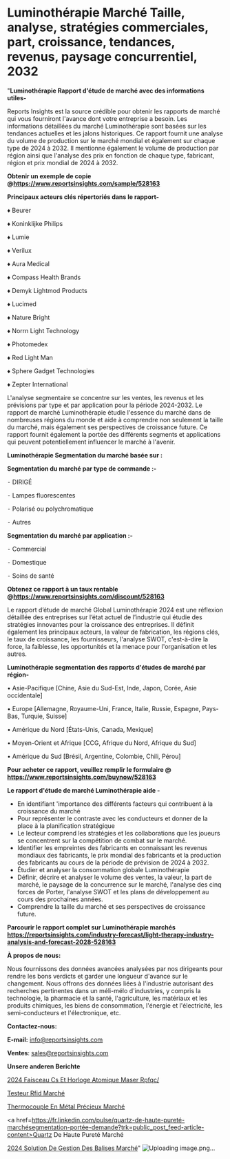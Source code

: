 # Luminothérapie Marché Taille, analyse, stratégies commerciales, part, croissance, tendances, revenus, paysage concurrentiel, 2032

"<strong>Luminothérapie Rapport d'étude de marché avec des informations utiles-</strong>

Reports Insights est la source crédible pour obtenir les rapports de marché qui vous fourniront l'avance dont votre entreprise a besoin. Les informations détaillées du marché Luminothérapie sont basées sur les tendances actuelles et les jalons historiques. Ce rapport fournit une analyse du volume de production sur le marché mondial et également sur chaque type de 2024 à 2032. Il mentionne également le volume de production par région ainsi que l'analyse des prix en fonction de chaque type, fabricant, région et prix mondial de 2024 à 2032.

<strong><b>Obtenir un exemple de copie @</b></strong><a href=https://www.reportsinsights.com/sample/528163><strong><b>https://www.reportsinsights.com/sample/528163</b></strong></a>

<b>Principaux acteurs clés répertoriés dans le rapport-</b>

<b> </b>♦ Beurer

♦ Koninklijke Philips

♦ Lumie

♦ Verilux

♦ Aura Medical

♦ Compass Health Brands

♦ Demyk Lightmod Products

♦ Lucimed

♦ Nature Bright

♦ Norrn Light Technology

♦ Photomedex

♦ Red Light Man

♦ Sphere Gadget Technologies

♦ Zepter International

L'analyse segmentaire se concentre sur les ventes, les revenus et les prévisions par type et par application pour la période 2024-2032. Le rapport de marché Luminothérapie étudie l'essence du marché dans de nombreuses régions du monde et aide à comprendre non seulement la taille du marché, mais également ses perspectives de croissance future. Ce rapport fournit également la portée des différents segments et applications qui peuvent potentiellement influencer le marché à l'avenir.

<strong>Luminothérapie Segmentation du marché basée sur :</strong>

<strong>Segmentation du marché par type de commande :-</strong>

⁃ DIRIGÉ

⁃ Lampes fluorescentes

⁃ Polarisé ou polychromatique

⁃ Autres

<strong>Segmentation du marché par application :-</strong>

⁃ Commercial

⁃ Domestique

⁃ Soins de santé

<strong><b>Obtenez ce rapport à un taux rentable @</b></strong><a href=https://www.reportsinsights.com/discount/528163><strong><b>https://www.reportsinsights.com/discount/528163</b></strong></a>

Le rapport d’étude de marché Global Luminothérapie 2024 est une réflexion détaillée des entreprises sur l’état actuel de l’industrie qui étudie des stratégies innovantes pour la croissance des entreprises. Il définit également les principaux acteurs, la valeur de fabrication, les régions clés, le taux de croissance, les fournisseurs, l'analyse SWOT, c'est-à-dire la force, la faiblesse, les opportunités et la menace pour l'organisation et les autres.

<strong>Luminothérapie segmentation des rapports d'études de marché par région-</strong>

• Asie-Pacifique [Chine, Asie du Sud-Est, Inde, Japon, Corée, Asie occidentale]

• Europe [Allemagne, Royaume-Uni, France, Italie, Russie, Espagne, Pays-Bas, Turquie, Suisse]

• Amérique du Nord [États-Unis, Canada, Mexique]

• Moyen-Orient et Afrique [CCG, Afrique du Nord, Afrique du Sud]

• Amérique du Sud [Brésil, Argentine, Colombie, Chili, Pérou]

<strong>Pour acheter ce rapport, veuillez remplir le formulaire @   <a href=https://www.reportsinsights.com/buynow/528163>https://www.reportsinsights.com/buynow/528163</a></strong>

<strong>Le rapport d'étude de marché Luminothérapie aide -</strong>
<ul>
  <li>En identifiant 'importance des différents facteurs qui contribuent à la croissance du marché</li>
  <li>Pour représenter le contraste avec les conducteurs et donner de la place à la planification stratégique</li>
  <li>Le lecteur comprend les stratégies et les collaborations que les joueurs se concentrent sur la compétition de combat sur le marché.</li>
  <li>Identifier les empreintes des fabricants en connaissant les revenus mondiaux des fabricants, le prix mondial des fabricants et la production des fabricants au cours de la période de prévision de 2024 à 2032.</li>
  <li>Étudier et analyser la consommation globale Luminothérapie</li>
  <li>Définir, décrire et analyser le volume des ventes, la valeur, la part de marché, le paysage de la concurrence sur le marché, l'analyse des cinq forces de Porter, l'analyse SWOT et les plans de développement au cours des prochaines années.</li>
  <li>Comprendre la taille du marché et ses perspectives de croissance future.</li>
</ul>

<strong>Parcourir le rapport complet sur Luminothérapie marchés <a href=https://reportsinsights.com/industry-forecast/light-therapy-industry-analysis-and-forecast-2028-528163>https://reportsinsights.com/industry-forecast/light-therapy-industry-analysis-and-forecast-2028-528163</a></strong>

<strong>À propos de nous:</strong>

Nous fournissons des données avancées analysées par nos dirigeants pour rendre les bons verdicts et garder une longueur d'avance sur le changement. Nous offrons des données liées à l'industrie autorisant des recherches pertinentes dans un méli-mélo d'industries, y compris la technologie, la pharmacie et la santé, l'agriculture, les matériaux et les produits chimiques, les biens de consommation, l'énergie et l'électricité, les semi-conducteurs et l'électronique, etc.

<strong>Contactez-nous:</strong>

<strong>E-mail:</strong> <a href=mailto:info@reportsinsights.com>info@reportsinsights.com</a>

<strong>Ventes</strong>: <a href=mailto:sales@reportsinsights.com>sales@reportsinsights.com</a>

<strong>Unsere anderen Berichte</strong>

<a href=https://www.linkedin.com/pulse/2024-faisceau-cs-et-horloge-atomique-maser-rpfqc/>2024 Faisceau Cs Et Horloge Atomique Maser Rpfqc/</a>

<a href=https://www.linkedin.com/pulse/testeur-rfid-march%C3%A9-2024-part-croissance-pr%C3%A9visions-7jasc/>Testeur Rfid Marché</a>

<a href=https://www.linkedin.com/pulse/thermocouple-en-métal-précieux-marché-analyse-fgkic/>Thermocouple En Métal Précieux Marché</a>

<a href=https://fr.linkedin.com/pulse/quartz-de-haute-pureté-marchésegmentation-portée-demande?trk=public_post_feed-article-content>Quartz De Haute Pureté Marché</a>

<a href=https://www.linkedin.com/pulse/2024-solution-de-gestion-des-balises-march%C3%A9-robxf/>2024 Solution De Gestion Des Balises Marché</a>"
![Uploading image.png…]()
